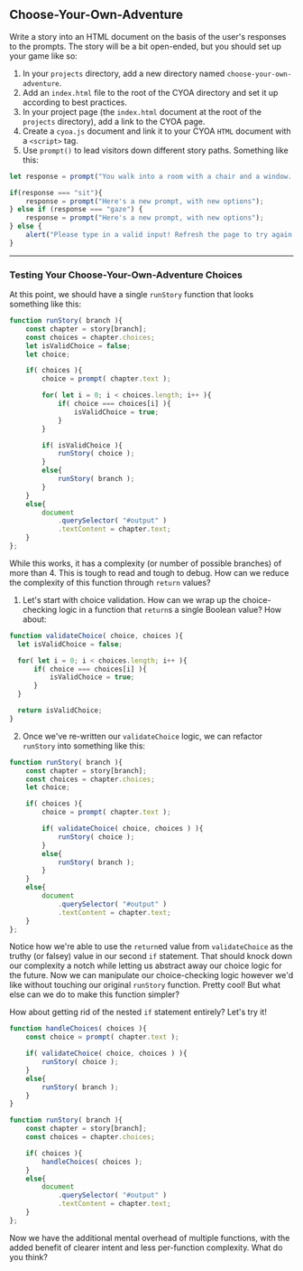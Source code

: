 ## Choose-Your-Own-Adventure

Write a story into an HTML document on the basis of the user's responses to the prompts. The story will be a bit open-ended, but you should set up your game like so:

1. In your `projects` directory, add a new directory named `choose-your-own-adventure`.
2. Add an `index.html` file to the root of the CYOA directory and set it up according to best practices.
3. In your project page (the `index.html` document at the root of the `projects` directory), add a link to the CYOA page.
4. Create a `cyoa.js` document and link it to your CYOA `HTML` document with a `<script>` tag.
5. Use `prompt()` to lead visitors down different story paths. Something like this:

```javascript
let response = prompt("You walk into a room with a chair and a window. Type 'sit' to sit in the chair, type 'gaze' to gaze wistfully out the window and sigh");

if(response === "sit"){
    response = prompt("Here's a new prompt, with new options");
} else if (response === "gaze") {
    response = prompt("Here's a new prompt, with new options");
} else {
    alert("Please type in a valid input! Refresh the page to try again.");
}
```

---

### Testing Your Choose-Your-Own-Adventure Choices

At this point, we should have a single `runStory` function that looks something like this:

```javascript
function runStory( branch ){
    const chapter = story[branch];
    const choices = chapter.choices;
    let isValidChoice = false;
    let choice;

    if( choices ){
        choice = prompt( chapter.text );

        for( let i = 0; i < choices.length; i++ ){
            if( choice === choices[i] ){
                isValidChoice = true;
            }
        }

        if( isValidChoice ){
            runStory( choice );
        }
        else{
            runStory( branch );
        }
    }
    else{
        document
            .querySelector( "#output" )
            .textContent = chapter.text;
    }
};
```

While this works, it has a complexity (or number of possible branches) of more than 4. This is tough to read and tough to debug. How can we reduce the complexity of this function through `return` values?

1. Let's start with choice validation. How can we wrap up the choice-checking logic in a function that `return`s a single Boolean value? How about:

```javascript
function validateChoice( choice, choices ){
  let isValidChoice = false;

  for( let i = 0; i < choices.length; i++ ){
      if( choice === choices[i] ){
          isValidChoice = true;
      }
  }

  return isValidChoice;
}
```

2. Once we've re-written our `validateChoice` logic, we can refactor `runStory` into something like this:

```javascript
function runStory( branch ){
    const chapter = story[branch];
    const choices = chapter.choices;
    let choice;

    if( choices ){
        choice = prompt( chapter.text );

        if( validateChoice( choice, choices ) ){
            runStory( choice );
        }
        else{
            runStory( branch );
        }
    }
    else{
        document
            .querySelector( "#output" )
            .textContent = chapter.text;
    }
};

```

Notice how we're able to use the `return`ed value from `validateChoice` as the truthy (or falsey) value in our second `if` statement. That should knock down our complexity a notch while letting us abstract away our choice logic for the future. Now we can manipulate our choice-checking logic however we'd like without touching our original `runStory` function. Pretty cool! But what else can we do to make this function simpler?

How about getting rid of the nested `if` statement entirely? Let's try it!

```javascript
function handleChoices( choices ){
    const choice = prompt( chapter.text );

    if( validateChoice( choice, choices ) ){
        runStory( choice );
    }
    else{
        runStory( branch );
    }
}

function runStory( branch ){
    const chapter = story[branch];
    const choices = chapter.choices;

    if( choices ){
        handleChoices( choices );
    }
    else{
        document
            .querySelector( "#output" )
            .textContent = chapter.text;
    }
};
```

Now we have the additional mental overhead of multiple functions, with the added benefit of clearer intent and less per-function complexity. What do you think?
